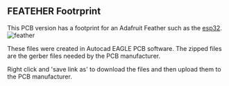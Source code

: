## FEATEHER Footrprint

This PCB version has a footprint for an Adafruit Feather such as the [esp32](https://www.adafruit.com/product/3405).
![feather](https://github.com/hydronics2/2019-easy-bee-counter/blob/master/pics/gerber_feather_1.PNG)

These files were created in Autocad EAGLE PCB software. The zipped files are the gerber files needed by the PCB manufacturer.

Right click and 'save link as' to download the files and then upload them to the PCB manufacturer.
